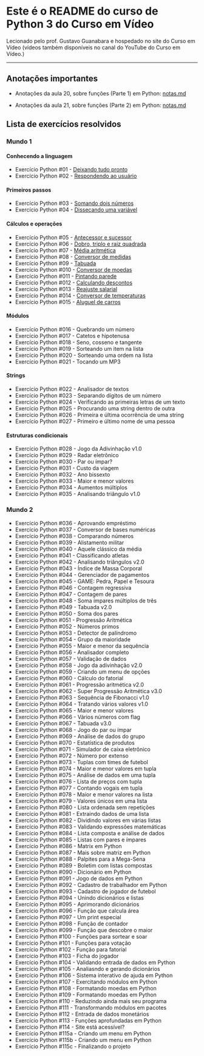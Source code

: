 

# Este é o README do curso de Python 3 do Curso em Vídeo

Lecionado pelo prof. Gustavo Guanabara e hospedado no site do Curso em Vídeo (vídeos também disponíveis no canal do YouTube do Curso em Vídeo.)

***

## Anotações importantes

* Anotações da aula 20, sobre funções (Parte 1) em Python: [notas.md](https://github.com/guiemi-learning-center/curso-python-gustavo-guanabara/blob/master/mundo_3/aula_20/notas.md)

* Anotações da aula 21, sobre funções (Parte 2) em Python: [notas.md](https://github.com/guiemi-learning-center/curso-python-gustavo-guanabara/blob/master/mundo_3/aula_21/notas.md)

## Lista de exercícios resolvidos

### Mundo 1

#### Conhecendo a linguagem

* Exercício Python #01 - [Deixando tudo pronto](https://github.com/guiemi-learning-center/curso-python-gustavo-guanabara/blob/master/mundo_1/Aula_1_a_5_Conhecendo_a_Linguagem/desafio_1.py)
* Exercício Python #02 - [Respondendo ao usuário](https://github.com/guiemi-learning-center/curso-python-gustavo-guanabara/blob/master/mundo_1/Aula_1_a_5_Conhecendo_a_Linguagem/desafio_2.py)

#### Primeiros passos

* Exercício Python #03 - [Somando dois números](https://github.com/guiemi-learning-center/curso-python-gustavo-guanabara/blob/master/mundo_1/Aula_1_a_5_Conhecendo_a_Linguagem/desafio_3.py)
* Exercício Python #04 - [Dissecando uma variável](https://github.com/guiemi-learning-center/curso-python-gustavo-guanabara/blob/master/mundo_1/Aula_6_Primeiros_Passos/desafio_4.py)

#### Cálculos e operações

* Exercício Python #05 - [Antecessor e sucessor](https://github.com/guiemi-learning-center/curso-python-gustavo-guanabara/blob/master/mundo_1/Aula_7_Calculos_e_Operacoes/desafio_5.py)
* Exercício Python #06 - [Dobro, triplo e raiz quadrada](https://github.com/guiemi-learning-center/curso-python-gustavo-guanabara/blob/master/mundo_1/Aula_7_Calculos_e_Operacoes/desafio_6.py)
* Exercício Python #07 - [Média aritmética](https://github.com/guiemi-learning-center/curso-python-gustavo-guanabara/blob/master/mundo_1/Aula_7_Calculos_e_Operacoes/desafio_7.py)
* Exercício Python #08 - [Conversor de medidas](https://github.com/guiemi-learning-center/curso-python-gustavo-guanabara/blob/master/mundo_1/Aula_7_Calculos_e_Operacoes/desafio_8.py)
* Exercício Python #09 - [Tabuada](https://github.com/guiemi-learning-center/curso-python-gustavo-guanabara/blob/master/mundo_1/Aula_7_Calculos_e_Operacoes/desafio_9.py)
* Exercício Python #010 - [Conversor de moedas](https://github.com/guiemi-learning-center/curso-python-gustavo-guanabara/blob/master/mundo_1/Aula_7_Calculos_e_Operacoes/desafio_10.py)
* Exercício Python #011 - [Pintando parede](https://github.com/guiemi-learning-center/curso-python-gustavo-guanabara/blob/master/mundo_1/Aula_7_Calculos_e_Operacoes/desafio_11.py)
* Exercício Python #012 - [Calculando descontos](https://github.com/guiemi-learning-center/curso-python-gustavo-guanabara/blob/master/mundo_1/Aula_7_Calculos_e_Operacoes/desafio_12.py)
* Exercício Python #013 - [Reajuste salarial](https://github.com/guiemi-learning-center/curso-python-gustavo-guanabara/blob/master/mundo_1/Aula_7_Calculos_e_Operacoes/desafio_13.py)
* Exercício Python #014 - [Conversor de temperaturas](https://github.com/guiemi-learning-center/curso-python-gustavo-guanabara/blob/master/mundo_1/Aula_7_Calculos_e_Operacoes/desafio_14.py)
* Exercício Python #015 - [Aluguel de carros](https://github.com/guiemi-learning-center/curso-python-gustavo-guanabara/blob/master/mundo_1/Aula_7_Calculos_e_Operacoes/desafio_15.py)

#### Módulos

* Exercício Python #016 - Quebrando um número
* Exercício Python #017 - Catetos e hipotenusa
* Exercício Python #018 - Seno, cosseno e tangente
* Exercício Python #019 - Sorteando um item na lista
* Exercício Python #020 - Sorteando uma ordem na lista
* Exercício Python #021 - Tocando um MP3

#### Strings

* Exercício Python #022 - Analisador de textos
* Exercício Python #023 - Separando dígitos de um número
* Exercício Python #024 - Verificando as primeiras letras de um texto
* Exercício Python #025 - Procurando uma string dentro de outra
* Exercício Python #026 - Primeira e última ocorrência de uma string
* Exercício Python #027 - Primeiro e último nome de uma pessoa

#### Estruturas condicionais

* Exercício Python #028 - Jogo da Adivinhação v1.0
* Exercício Python #029 - Radar eletrônico
* Exercício Python #030 - Par ou ímpar?
* Exercício Python #031 - Custo da viagem
* Exercício Python #032 - Ano bissexto
* Exercício Python #033 - Maior e menor valores
* Exercício Python #034 - Aumentos múltiplos
* Exercício Python #035 - Analisando triângulo v1.0

### Mundo 2

* Exercício Python #036 - Aprovando empréstimo
* Exercício Python #037 - Conversor de bases numéricas
* Exercício Python #038 - Comparando números
* Exercício Python #039 - Alistamento militar
* Exercício Python #040 - Aquele clássico da média
* Exercício Python #041 - Classificando atletas
* Exercício Python #042 - Analisando triângulos v2.0
* Exercício Python #043 - Índice de Massa Corporal
* Exercício Python #044 - Gerenciador de pagamentos
* Exercício Python #045 - GAME: Pedra, Papel e Tesoura
* Exercício Python #046 - Contagem regressiva
* Exercício Python #047 - Contagem de pares
* Exercício Python #048 - Soma ímpares múltiplos de três
* Exercício Python #049 - Tabuada v2.0
* Exercício Python #050 - Soma dos pares
* Exercício Python #051 - Progressão Aritmética
* Exercício Python #052 - Números primos
* Exercício Python #053 - Detector de palíndromo
* Exercício Python #054 - Grupo da maioridade
* Exercício Python #055 - Maior e menor da sequência
* Exercício Python #056 - Analisador completo
* Exercício Python #057 - Validação de dados
* Exercício Python #058 - Jogo da adivinhação v2.0
* Exercício Python #059 - Criando um menu de opções
* Exercício Python #060 - Cálculo do fatorial
* Exercício Python #061 - Progressão aritmética v2.0
* Exercício Python #062 - Super Progressão Aritmética v3.0
* Exercício Python #063 - Sequência de Fibonacci v1.0
* Exercício Python #064 - Tratando vários valores v1.0
* Exercício Python #065 - Maior e menor valores
* Exercício Python #066 - Vários números com flag
* Exercício Python #067 - Tabuada v3.0
* Exercício Python #068 - Jogo do par ou ímpar
* Exercício Python #069 - Análise de dados do grupo
* Exercício Python #070 - Estatística de produtos
* Exercício Python #071 - Simulador de caixa eletrônico
* Exercício Python #072 - Número por extenso
* Exercício Python #073 - Tuplas com times de futebol
* Exercício Python #074 - Maior e menor valores em tupla
* Exercício Python #075 - Análise de dados em uma tupla
* Exercício Python #076 - Lista de preços com tupla
* Exercício Python #077 - Contando vogais em tupla
* Exercício Python #078 - Maior e menor valores na lista
* Exercício Python #079 - Valores únicos em uma lista
* Exercício Python #080 - Lista ordenada sem repetições
* Exercício Python #081 - Extraindo dados de uma lista
* Exercício Python #082 - Dividindo valores em várias listas
* Exercício Python #083 - Validando expressões matemáticas
* Exercício Python #084 - Lista composta e análise de dados
* Exercício Python #085 - Listas com pares e ímpares
* Exercício Python #086 - Matrix em Python
* Exercício Python #087 - Mais sobre matriz em Python
* Exercício Python #088 - Palpites para a Mega-Sena
* Exercício Python #089 - Boletim com listas compostas
* Exercício Python #090 - Dicionário em Python
* Exercício Python #091 - Jogo de dados em Python
* Exercício Python #092 - Cadastro de trabalhador em Python
* Exercício Python #093 - Cadastro de jogador de futebol
* Exercício Python #094 - Unindo dicionários e listas
* Exercício Python #095 - Aprimorando dicionários
* Exercício Python #096 - Função que calcula área
* Exercício Python #097 - Um print especial
* Exercício Python #098 - Função de contador
* Exercício Python #099 - Função que descobre o maior
* Exercício Python #100 - Funções para sortear e soar
* Exercício Python #101 - Funções para votação
* Exercício Python #102 - Função para fatorial
* Exercício Python #103 - Ficha do jogador
* Exercício Python #104 - Validando entrada de dados em Python
* Exercício Python #105 - Analiasndo e gerando dicionários
* Exercício Python #106 - Sistema interativo de ajuda em Python
* Exercício Python #107 - Exercitando módulos em Python
* Exercício Python #108 - Formatando moedas em Python
* Exercício Python #109 - Formatando moedas em Python
* Exercício Python #110 - Reduzindo ainda mais seu programa
* Exercício Python #111 - Transformando módulos em pacotes
* Exercício Python #112 - Entrada de dados monetários
* Exercício Python #113 - Funções aprofundadas em Python
* Exercício Python #114 - Site está acessível?
* Exercício Python #115a - Criando um menu em Python
* Exercício Python #115b - Criando um menu em Python
* Exercício Python #115c - Finalizando o projeto